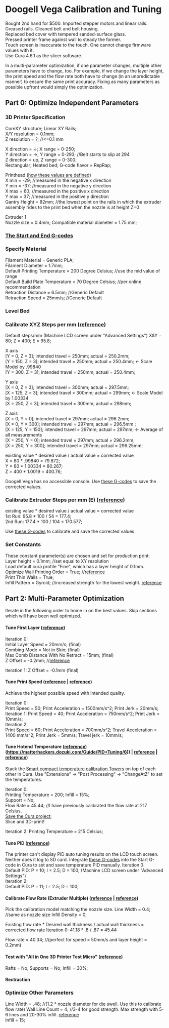 

# Doogell Vega Calibration and Tuning

Bought 2nd hand for $500.   Imported stepper motors and linear rails.
Greased rails. Cleaned belt and belt housing.  
Replaced bed cover with tempered sanded-surface glass.  
Pressed printer frame against wall to steady the former.  
Touch screen is inaccurate to the touch. One cannot change firmware values with it.  
Use Cura 4.6.1 as the slicer software.  
  
In a multi-parameter optimization, if one parameter changes, multiple other parameters have to change, too. For example, if we change the layer height, the print speed and the flow rate both have to change (in an unpredictable manner) to ensure the same print accuracy. Fixing as many parameters as possible upfront would simply the optimization.

## Part 0: Optimize Independent Parameters

### 3D Printer Specification  
CoreXY structure; Linear XY Rails;  
X/Y resolution = 0.1mm;  
Z resolution = ?; //<=0.1 mm  

X direction = ↓; X range = 0-250;  
Y direction = →, Y range = 0-293; //Belt starts to slip at 294  
Z direction = up, Z range = 0-300;  
Rectangular; Heated bed; G-code flavor = RepRap;  
  
Printhead ([how these values are defined](https://community.ultimaker.com/topic/18484-printhead-settings/))  
X min = -29; //measured in the negative x direction  
Y min = -37; //measured in the negative y direction  
X max = 60; //measured in the positive x direction  
Y max = 37; //measured in the positive y direction  
Gantry Height = 82mm; //the lowest point on the rails in which the extruder assembly rides to the print bed when the nozzle is at height Z=0  
  
Extruder 1  
Nozzle size = 0.4mm; Compatible material diameter = 1.75 mm;  
  
### [The Start and End G-codes](StartAndEndG-code.txt)  
  
### Specify Material  
Filament Material = Generic PLA;  
Filament Diameter = 1.7mm;  
Default Printing Temperature = 200 Degree Celsius; //use the mid value of range  
Default Build Plate Temperature = 70 Degree Celsius; //per online recommendation  
Retraction Distance = 6.5mm; //Generic Default  
Retraction Speed = 25mm/s; //Generic Default  
  
### Level Bed  
  
### Calibrate XYZ Steps per mm ([reference](https://www.youtube.com/watch?v=W4CsD5lRvHY&feature=emb_logo))  
  
Default steps/mm  (Machine LCD screen under "Advanced Settings")
X&Y = 80; Z = 400; E = 95.8;  
  
X axis  
[Y = 0, Z = 3]; intended travel = 250mm; actual = 250.2mm;  
[Y = 150, Z = 3]; intended travel = 250mm; actual = 250.4mm; <- Scale Model by .99840  
[Y = 300, Z = 3]; intended travel = 250mm; actual = 250.4mm;  
  
Y axis  
[X = 0, Z = 3]; intended travel = 300mm; actual = 297.5mm;  
[X = 125, Z = 3]; intended travel = 300mm; actual = 299mm; <- Scale Model by 1.00334  
[X = 250, Z = 3]; intended travel = 300mm; actual = 298mm;  
  
Z axis  
[X = 0, Y = 0]; intended travel = 297mm; actual = 296.2mm;  
[X = 0, Y = 300]; intended travel = 297mm; actual = 296.5mm ;  
[X = 125, Y = 150]; intended travel = 297mm; actual = 297mm; <- Average of all measurements  
[X = 250, Y = 0]; intended travel = 297mm; actual = 296.2mm;  
[X = 250, Y = 300]; intended travel = 297mm; actual = 296.25mm;  
  
existing value * desired value / actual value = corrected value  
X = 80 * .99840 = 79.872;  
Y = 80 * 1.00334 = 80.267;  
Z = 400 * 1.0019 = 400.76;  
  
Doogell Vega has no accessible console. Use [these G-codes](CalibrateXYZStepsPerMm.gcode) to save the corrected values.  

### Calibrate Extruder Steps per mm (E) ([reference](https://mattshub.com/blog/2017/04/19/extruder-calibration))  
existing value * desired value / actual value = corrected value  
1st Run: 95.8 * 100 / 54 = 177.4;  
2nd Run: 177.4 * 100 / 104 = 170.577;  
  
Use [these G-codes](CalibrateExtruderStepsPerMm.gcode) to calibrate and save the corrected values.  
  
### Set Constants  
These constant parameter(s) are chosen and set for production print:  
Layer height = 0.1mm; //set equal to XY resolution  
Load default cura profile "Fine", which has a layer height of 0.1mm.  
Optimize Wall Printing Order = True;  //[reference](https://www.youtube.com/watch?v=sAZpnlzCwiU)  
Print Thin Walls = True;  
Infill Pattern = Gyroid;  //increased strength for the lowest weight. [reference](https://support.ultimaker.com/hc/en-us/articles/360012607079-Infill-settings)  
  
## Part 2: Multi-Parameter Optimization
Iterate in the following order to home in on the best values. Skip sections which will have been well optimized.  
#### Tune First Layer ([reference](https://www.youtube.com/watch?v=pAFDEn3wGYo))
Iteration 0:  
Initial Layer Speed = 20mm/s; (final)  
Combing Mode = Not in Skin; (final)   
Max Comb Distance With No Retract = 15mm; (final)  
Z Offset = -0.2mm; //[reference](https://all3dp.com/2/cura-z-offset-simply-explained/) 
  
Iteration 1: 
Z Offset = -0.1mm (final)  
  
#### Tune Print Speed ([reference](https://all3dp.com/2/3d-printing-speed-optimal-settings/) | [reference](https://www.thingiverse.com/thing:1586548))  
Achieve the highest possible speed with intended quality.

Iteration 0:  
Print Speed = 50; Print Acceleration = 1500mm/s^2; Print Jerk = 20mm/s;  
Iteration 1:
Print Speed = 40; Print Acceleration = 750mm/s^2; Print Jerk = 10mm/s;  
Iteration 2:  
Print Speed = 60; Print Acceleration = 700mm/s^2; Travel Acceleration = 1400 mm/s^2; Print Jerk = 5mm/s;  Travel jerk = 10mm/s;  
  
#### Tune Hotend Temperature ([reference](https://e3d-online.dozuki.com/Guide/Calibrating+Printing+temperature/91))(https://matterhackers.dozuki.com/Guide/PID+Tuning/6)) | [reference](https://reprap.org/wiki/PID_Tuning) | [reference]([https://reprap.org/wiki/G-code#M928:_Start_SD_logging](https://reprap.org/wiki/G-code#M928:_Start_SD_logging))) 

Stack the [Smart compact temperature calibration Towers](https://www.thingiverse.com/thing:2729076)   on top of each other in Cura. Use "Extensions" -> "Post Processing" -> "ChangeAtZ" to set the temperatures.  
  
Iteration 0:  
Printing Temperature = 200;
Infill = 15%;  
Support = No;  
Flow Rate = 45.44; //I have previously calibrated the flow rate at 217 Celsius.  
[Save the Cura project](CFFFP_SmartTemperatureTower_195-230.3mf);  
Slice and 3D-print!  
  
Iteration 2: 
Printing Temperature = 215 Celsius;  

#### Tune PID ([reference](https://reprap.org/wiki/PID_Tuning))
The printer can't display PID auto tuning results on the LCD touch screen. Neither does it log to SD card. Integrate [these G-codes](TuneAndLogTemperaturePID.gcode) into the Start G-code in Cura to set and save temperature PID manually. 
Iteration 0:  
Default PID: P = 10; I = 2.5; D = 100; (Machine LCD screen under "Advanced Settings")  
Iteration 2:  
Default PID: P = 11; I = 2.5; D = 100;  




















#### Calibrate Flow Rate (Extruder Multiple)  ([reference](https://e3d-online.dozuki.com/Guide/Flow+rate+%28Extrusion+multiplier%29+calibration+guide./89) | [reference](https://www.thingiverse.com/thing:3397997))  
Pick the calibration model matching the nozzle size.
Line Width = 0.4;  //same as nozzle size
Infill Density = 0;
  
Existing flow rate * Desired wall thickness / actual wall thickness = corrected flow rate
Iteration 0: 41.18 * .8 / .87 = 45.44


Flow rate = 40.34; //(perfect for speed = 50mm/s and layer height = 0.2mm)
  
#### Test with "All in One 3D Printer Test Micro" ([reference](https://www.thingiverse.com/thing:2975429))  
Rafts = No; Supports = No; Infill = 30%;  


#### Rectraction
  
### Optimize Other Parameters
Line Width = .48; //(1.2 * nozzle diameter for die swell. Use this to calibrate flow rate)
Wall Line Count = 4; //3-4 for good strength. Max strength with 5-6 lines and 20-30% infill. [reference](https://www.youtube.com/watch?v=sAZpnlzCwiU)  
Infill = 15; 
